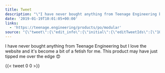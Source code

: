 ```yaml
---
title: Tweet
description: "\"I have never bought anything from Teenage Engineering but I love the website and it's become a bit of a fetish for me. This product may have just tipped me over the edge \U0001F60D\n\""
date: '2019-01-19T10:01:05+00:00'
links:
  - 'https://teenage.engineering/products/po/modular'
source: "{\"tweet\":{\"edit_info\":{\"initial\":{\"editTweetIds\":[\"1086574508482416641\"],\"editableUntil\":\"2019-01-19T11:42:05.057Z\",\"editsRemaining\":\"5\",\"isEditEligible\":true}},\"retweeted\":false,\"source\":\"<a href=\\\"http://twitter.com/download/android\\\" rel=\\\"nofollow\\\">Twitter for Android</a>\",\"entities\":{\"hashtags\":[],\"symbols\":[],\"user_mentions\":[],\"urls\":[{\"url\":\"https://t.co/qrP0kK6vr5\",\"expanded_url\":\"https://teenage.engineering/products/po/modular\",\"display_url\":\"teenage.engineering/products/po/mo…\",\"indices\":[\"172\",\"195\"]}]},\"display_text_range\":[\"0\",\"195\"],\"favorite_count\":\"0\",\"id_str\":\"1086574508482416641\",\"truncated\":false,\"retweet_count\":\"0\",\"id\":\"1086574508482416641\",\"possibly_sensitive\":false,\"created_at\":\"Sat Jan 19 10:42:05 +0000 2019\",\"favorited\":false,\"full_text\":\"I have never bought anything from Teenage Engineering but I love the website and it's become a bit of a fetish for me. This product may have just tipped me over the edge \U0001F60D\\nhttps://t.co/qrP0kK6vr5\",\"lang\":\"en\"}}"
---
```

I have never bought anything from Teenage Engineering but I love the website and it's become a bit of a fetish for me. This product may have just tipped me over the edge 😍

    
{{< tweet 0 0 >}}
    
